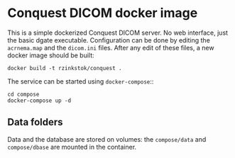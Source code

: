 # Conquest DICOM docker image

This is a simple dockerized Conquest DICOM server. No web interface, just the basic dgate executable.
Configuration can be done by editing the `acrnema.map` and the `dicom.ini` files. After any edit of these
files, a new docker image should be built:

```
docker build -t rzinkstok/conquest .
```

The service can be started using `docker-compose`::

```
cd compose
docker-compose up -d
```

## Data folders

Data and the database are stored on volumes: the `compose/data` and `compose/dbase` are mounted in the container.

